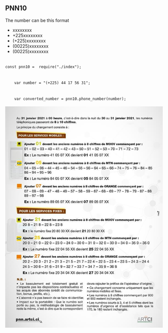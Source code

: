 ## PNN10

  The number can be this format
 * xxxxxxxx
 * +225xxxxxxxx
 * (+225)xxxxxxxx
 * (00225)xxxxxxxx
 * (00225)xxxxxxxx


<code>
const pnn10 =  require("./index");
</code>
<br>

<code>
    var number = "(+225) 44 17 56 31";
</code>
<br>

<code>
    var converted_number = pnn10.phone_number(number);
</code>
<br>
<img src="/example/example_logique.jpg">